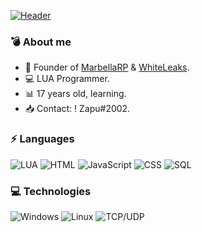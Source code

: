 [![Header](https://i.imgur.com/yqlKvFE.jpg)](https://www.marbellarp.es/)

### 💣 About me

- 🌴 Founder of [MarbellaRP](https://discord.gg/marbellarp) & [WhiteLeaks](https://discord.gg/wZ8aRVNXCY). 
- 💻 LUA Programmer.
- 📊 17 years old, learning.
- 📥 Contact: ! Zapu#2002.


### ⚡ Languages

![LUA](https://img.shields.io/badge/-Lua-000?&logo=lua&logoColor=2C2D72)
![HTML](https://img.shields.io/badge/-HTML-000?&logo=html5)
![JavaScript](https://img.shields.io/badge/-JavaScript-000?&logo=JavaScript&logoColor=ddc508)
![CSS](https://img.shields.io/badge/-CSS-000?&logo=css3&logoColor=007ACC)
![SQL](https://img.shields.io/badge/-SQL-000?&logo=MySQL&logoColor=4479A1)


### 💻 Technologies

![Windows](https://img.shields.io/badge/-Windows-000?&logo=windows&logoColor=0052CC)
![Linux](https://img.shields.io/badge/-Linux-000?&logo=Linux&logoColor=FCC624)
![TCP/UDP](https://img.shields.io/badge/-TCP%2FIP-000?&logo=Cisco)


